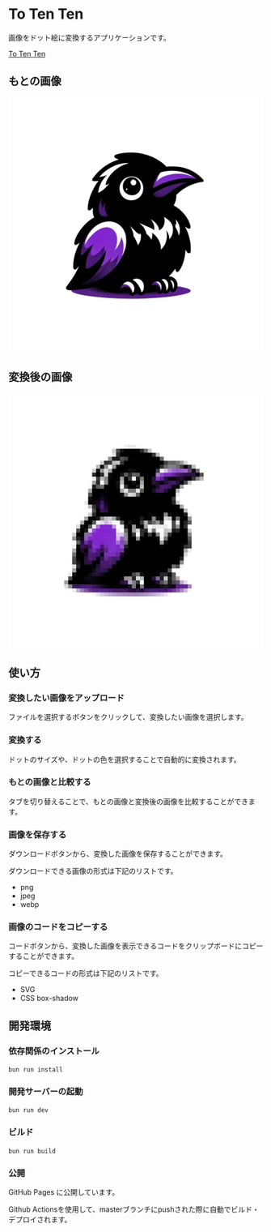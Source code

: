 # To Ten Ten

画像をドット絵に変換するアプリケーションです。

[To Ten Ten](https://crow-fox.github.io/to-ten-ten/)

## もとの画像

![イラスト:紫色と黒色の鳥1匹](./readme/sample.webp)

## 変換後の画像

![イラスト:紫色と黒色の鳥1匹:解像度が荒くなっている](./readme/sample-dot.webp)

## 使い方

### 変換したい画像をアップロード

ファイルを選択するボタンをクリックして、変換したい画像を選択します。

### 変換する

ドットのサイズや、ドットの色を選択することで自動的に変換されます。

### もとの画像と比較する

タブを切り替えることで、もとの画像と変換後の画像を比較することができます。

### 画像を保存する

ダウンロードボタンから、変換した画像を保存することができます。

ダウンロードできる画像の形式は下記のリストです。

- png
- jpeg
- webp

### 画像のコードをコピーする

コードボタンから、変換した画像を表示できるコードをクリップボードにコピーすることができます。

コピーできるコードの形式は下記のリストです。

- SVG
- CSS box-shadow

## 開発環境

### 依存関係のインストール

`bun run install`

### 開発サーバーの起動

`bun run dev`

### ビルド

`bun run build`

### 公開

GitHub Pages に公開しています。

Github Actionsを使用して、masterブランチにpushされた際に自動でビルド・デプロイされます。
